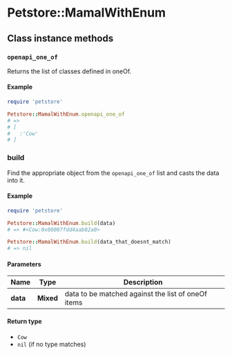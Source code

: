 # Petstore::MamalWithEnum

## Class instance methods

### `openapi_one_of`

Returns the list of classes defined in oneOf.

#### Example

```ruby
require 'petstore'

Petstore::MamalWithEnum.openapi_one_of
# =>
# [
#   :'Cow'
# ]
```

### build

Find the appropriate object from the `openapi_one_of` list and casts the data into it.

#### Example

```ruby
require 'petstore'

Petstore::MamalWithEnum.build(data)
# => #<Cow:0x00007fdd4aab02a0>

Petstore::MamalWithEnum.build(data_that_doesnt_match)
# => nil
```

#### Parameters

| Name | Type | Description |
| ---- | ---- | ----------- |
| **data** | **Mixed** | data to be matched against the list of oneOf items |

#### Return type

- `Cow`
- `nil` (if no type matches)

